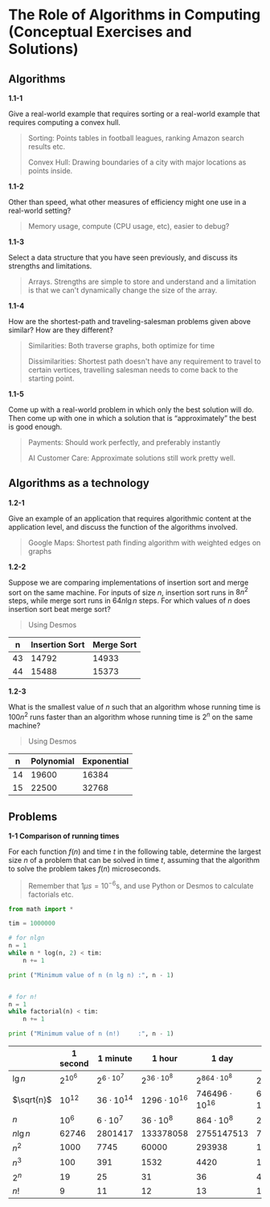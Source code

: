 # The Role of Algorithms in Computing (Conceptual Exercises and Solutions)

## Algorithms

**1.1-1**

Give a real-world example that requires sorting or a real-world example that requires computing a convex hull.

> Sorting: Points tables in football leagues, ranking Amazon search results etc.
>
> Convex Hull: Drawing boundaries of a city with major locations as points inside.

**1.1-2**

Other than speed, what other measures of efficiency might one use in a real-world setting?

> Memory usage, compute (CPU usage, etc), easier to debug?

**1.1-3**

Select a data structure that you have seen previously, and discuss its strengths and limitations.

> Arrays. Strengths are simple to store and understand and a limitation is that we can't dynamically change the size of the array.

**1.1-4**

How are the shortest-path and traveling-salesman problems given above similar? How are they different?

> Similarities: Both traverse graphs, both optimize for time
>
> Dissimilarities: Shortest path doesn't have any requirement to travel to certain vertices, travelling salesman needs to come back to the starting point.

**1.1-5**

Come up with a real-world problem in which only the best solution will do. Then come up with one in which a solution that is “approximately” the best is good enough.

> Payments: Should work perfectly, and preferably instantly
>
> AI Customer Care: Approximate solutions still work pretty well.

## Algorithms as a technology

**1.2-1**

Give an example of an application that requires algorithmic content at the application level, and discuss the function of the algorithms involved.

> Google Maps: Shortest path finding algorithm with weighted edges on graphs

**1.2-2**

Suppose we are comparing implementations of insertion sort and merge sort on the same machine. For inputs of size $n,$ insertion sort runs in $8n^2$ steps, while merge sort runs in $64n\lg{n}$ steps. For which values of $n$ does insertion sort beat merge sort?

> Using Desmos

| n | Insertion Sort | Merge Sort |
|---|----------------|------------|
|43 |14792           | 14933      |
|44 |15488           | 15373      |


**1.2-3**

What is the smallest value of $n$ such that an algorithm whose running time is $100n^2$ runs faster than an algorithm whose running time is $2^n$ on the same machine?

> Using Desmos

| n | Polynomial     | Exponential|
|---|----------------|------------|
|14 |19600           | 16384      |
|15 |22500           | 32768      |

## Problems

**1-1 Comparison of running times**

For each function $f(n)$ and time $t$ in the following table, determine the largest size $n$ of a problem that can be solved in time $t$, assuming that the algorithm to solve the problem takes $f(n)$ microseconds.

> Remember that $1 \mu s = 10^{-6}$s, and use Python or Desmos to calculate factorials etc.

```python
from math import *

tim = 1000000

# for nlgn
n = 1
while n * log(n, 2) < tim:
    n += 1

print ("Minimum value of n (n lg n) :", n - 1)


# for n!
n = 1
while factorial(n) < tim:
    n += 1

print ("Minimum value of n (n!)     :", n - 1)
```

| |1 second|1 minute|1 hour|1 day|1 month|1 year|1 century|
|-|-|-|-|-|-|-|-|
|$\lg{n}$|$2^{10^6}$|$2^{6 \cdot 10^{7}}$|$2^{36 \cdot 10^{8}}$| $2^{864 \cdot 10^{8}}$|$2^{25920 \cdot 10^{8}}$ | $2^{315360 \cdot 10^{8}}$| $2^{31556736 \cdot 10^{8}}$|
|$\sqrt{n}$|$10^{12}$|$36\cdot 10^{14}$|$1296\cdot 10^{16}$|$746496\cdot 10^{16}$|$6718464\cdot 10^{18}$|$994519296\cdot 10^{18}$|$995827586973696\cdot 10^{16}$|
|$n$|$10^{6}$|$6\cdot 10^{7}$|$36\cdot 10^{8}$|$864\cdot 10^{8}$|$2592\cdot 10^{9}$|$31536\cdot 10^{9}$|$31556736\cdot 10^{8}$|
|$n\lg{n}$|$62746$|$2801417$|$133378058$|$2755147513$|$71870856404$|$797633893349$|$68654697441062$|
|$n^2$|$1000$|$7745$|$60000$|$293938$|$1609968$|$5615692$|$56175382$|
|$n^3$|$100$|$391$|$1532$|$4420$|$13736$|$31593$|$146677$|
|$2^n$|$19$|$25$|$31$|$36$|$41$|$44$|$51$|
|$n!$|$9$|$11$|$12$|$13$|$15$|$16$|$17$|